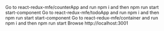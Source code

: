 Go to react-redux-mfe/counterApp and run npm i and then npm run start start-component
Go to react-redux-mfe/todoApp and run npm i and then npm run start start-component
Go to react-redux-mfe/container and run npm i and then npm run start
Browse http://localhost:3001
